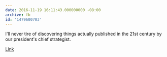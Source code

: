 ```yaml
---
date: 2016-11-19 16:11:43.000000000 -08:00
archive: fb
id: '1479600703'
---
```


I'll never tire of discovering things actually published in the 21st century by our president's chief strategist.

[Link](https://www.google.com/amp/www.breitbart.com/big-government/2015/06/15/heres-why-there-ought-to-be-a-cap-on-women-studying-science-and-maths/amp/)
